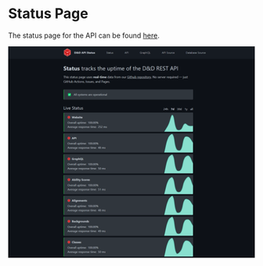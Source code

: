 # Status Page

The status page for the API can be found [here](https://5e-bits.github.io/dnd-uptime/).

![Status Page](/img/status-page.png)

